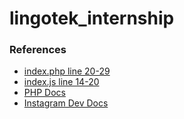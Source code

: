 # lingotek_internship

### References

* [index.php line 20-29](https://stackoverflow.com/questions/33302442/get-info-from-external-api-url-using-php)
* [index.js line 14-20](https://stackoverflow.com/questions/684672/how-do-i-loop-through-or-enumerate-a-javascript-object)
* [PHP Docs](http://us3.php.net/docs.php)
* [Instagram Dev Docs](https://www.instagram.com/developer/)